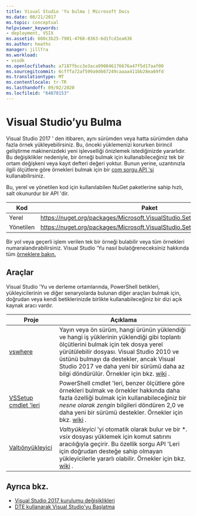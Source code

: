 ```yaml
---
title: Visual Studio 'Yu bulma | Microsoft Docs
ms.date: 08/21/2017
ms.topic: conceptual
helpviewer_keywords:
- deployment, VSIX
ms.assetid: 680c3b25-7901-4768-8363-6d1fcd1ea636
ms.author: heaths
manager: jillfra
ms.workload:
- vssdk
ms.openlocfilehash: a7187fbcc3e3aca990846176676a47f5d17aaf00
ms.sourcegitcommit: 6cfffa72af599a9d667249caaaa411bb28ea69fd
ms.translationtype: MT
ms.contentlocale: tr-TR
ms.lasthandoff: 09/02/2020
ms.locfileid: "64878153"
---
```

# <a name="locate-visual-studio"></a>Visual Studio’yu Bulma

Visual Studio 2017 ' den itibaren, aynı sürümden veya hatta sürümden daha fazla örnek yükleyebilirsiniz. Bu, önceki yüklemenizi korurken birincil geliştirme makinenizdeki yeni işlevselliği önizlemek istediğinizde yararlıdır. Bu değişiklikler nedeniyle, bir örneği bulmak için kullanabileceğiniz tek bir ortam değişkeni veya kayıt defteri değeri yoktur. Bunun yerine, uzantınızla ilgili ölçütlere göre örnekleri bulmak için bir [com sorgu API 'si](https://msdn.microsoft.com/library/microsoft.visualstudio.setup.configuration.aspx) kullanabilirsiniz.

Bu, yerel ve yönetilen kod için kullanılabilen NuGet paketlerine sahip hızlı, salt okunurdur bir API 'dir.

| Kod | Paket |
| ---- | --- |
| Yerel | https://nuget.org/packages/Microsoft.VisualStudio.Setup.Configuration.Native |
| Yönetilen | https://nuget.org/packages/Microsoft.VisualStudio.Setup.Configuration.Interop |

Bir yol veya geçerli işlem verilen tek bir örneği bulabilir veya tüm örnekleri numaralandırabilirsiniz. Visual Studio 'Yu nasıl bulaöğreneceksiniz hakkında tüm [örneklere bakın.](https://github.com/Microsoft/vs-setup-samples)

## <a name="tools"></a>Araçlar

Visual Studio 'Yu ve derleme ortamlarında, PowerShell betikleri, yükleyicilerinin ve diğer senaryolarda bulunan diğer araçları bulmak için, doğrudan veya kendi betiklerinizde birlikte kullanabileceğiniz bir dizi açık kaynak aracı vardır.

| Proje | Açıklama |
| ------- | ----------- |
| [vswhere](https://github.com/Microsoft/vswhere) | Yayın veya ön sürüm, hangi ürünün yüklendiği ve hangi iş yüklerinin yüklendiği gibi toplantı ölçütlerini bulmak için tek dosya yerel yürütülebilir dosyası. Visual Studio 2010 ve üstünü bulmayı da destekler, ancak Visual Studio 2017 ve daha yeni bir sürümü daha az bilgi döndürülür. Örnekler için bkz. [wiki](https://github.com/Microsoft/vswhere/wiki) . |
| [VSSetup cmdlet 'leri](https://github.com/Microsoft/vssetup.powershell) | PowerShell cmdlet 'leri, benzer ölçütlere göre örnekleri bulmak ve örnekler hakkında daha fazla özelliği bulmak için kullanabileceğiniz bir _nesne olarak zengin_ bilgileri döndüren 2,0 ve daha yeni bir sürümü destekler. Örnekler için bkz. [wiki](https://github.com/Microsoft/vssetup.powershell/wiki) . |
| [Valtıönyükleyici](https://github.com/Microsoft/vsixbootstrapper) | _Valtıyükleyici_ 'yi otomatik olarak bulur ve bir **. vsix* dosyası yüklemek için komut satırını aracılığıyla geçirir. Bu özellik sorgu API 'Leri için doğrudan desteğe sahip olmayan yükleyicilerle yararlı olabilir. Örnekler için bkz. [wiki](https://github.com/Microsoft/vsixbootstrapper/wiki) . |

## <a name="see-also"></a>Ayrıca bkz.

* [Visual Studio 2017 kurulumu değişiklikleri](https://devblogs.microsoft.com/setup/changes-to-visual-studio-15-setup/)
* [DTE kullanarak Visual Studio’yu Başlatma](launch-visual-studio-dte.md)